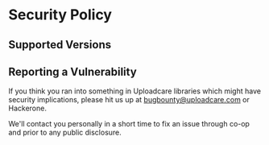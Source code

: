 # Security Policy

## Supported Versions

## Reporting a Vulnerability

If you think you ran into something in Uploadcare libraries which might have security implications, please hit us up at bugbounty@uploadcare.com or Hackerone.

We'll contact you personally in a short time to fix an issue through co-op and prior to any public disclosure.
